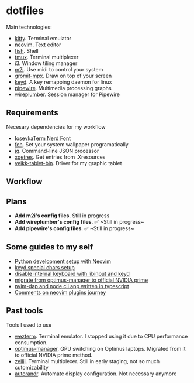 # dotfiles

Main technologies:

- [kitty](https://github.com/kovidgoyal/kitty). Terminal emulator
- [neovim](https://neovim.io/). Text editor
- [fish](https://fishshell.com/docs/current/tutorial.html). Shell
- [tmux](https://github.com/tmux/tmux). Terminal multiplexer
- [i3](https://i3wm.org/). Window tiling manager
- [m2i](https://gitlab.com/enetheru/midi2input). Use midi to control your system
- [gromit-mpx](https://github.com/bk138/gromit-mpx). Draw on top of your screen
- [keyd](https://github.com/rvaiya/keyd). A key remapping daemon for linux
- [pipewire](https://github.com/rvaiya/keyd). Multimedia processing graphs
- [wireplumber](https://gitlab.freedesktop.org/pipewire/wireplumber). Session manager for Pipewire

## Requirements

Necesary dependencies for my workflow

- [IosevkaTerm Nerd Font](https://github.com/ryanoasis/nerd-fonts/tree/master/patched-fonts/IosevkaTerm)
- [feh](https://wiki.archlinux.org/title/feh). Set your system wallpaper programatically
- [jq](https://man.archlinux.org/man/jq.1.en). Command-line JSON processor
- [xgetres](https://aur.archlinux.org/packages/xgetres). Get entries from .Xresources
- [veikk-tablet-bin](https://aur.archlinux.org/packages/veikk-tablet-bin). Driver for my graphic tablet

## Workflow

## Plans

- **Add m2i's config files**. Still in progress
- **Add wireplumber's config files**. :white_check_mark: ~Still in progress~
- **Add pipewire's config files**. :white_check_mark: ~Still in progress~

## Some guides to my self

- [Python development setup with Neovim](./docs/python-dev-setup.md)
- [keyd special chars setup](./docs/keyd-setup.md)
- [disable internal keyboard with libinput and keyd](./docs/disable-internal-keyboard.md)
- [migrate from optimus-manager to official NVIDIA prime](./docs/nvidia-setup.md)
- [nvim-dap and node cli app written in typescript](./docs/nvim-dap-node-cli.md)
- [Comments on neovim plugins journey](/docs/nvim-plugins.md)

## Past tools

Tools I used to use

- [wezterm](https://wezfurlong.org/wezterm/index.html). Terminal emulator. I stopped using it due to CPU performance consumption.
- [optimus-manager](https://github.com/Askannz/optimus-manager). GPU switching on Optimus laptops. Migrated from it to official NVIDIA prime method.
- [zellij](https://github.com/zellij-org/zellij). Terminal multiplexer. Still in early staging, not so much cutomizability
- [autorandr](https://github.com/phillipberndt/autorandr). Automate display configuration. Not necessary anymore
